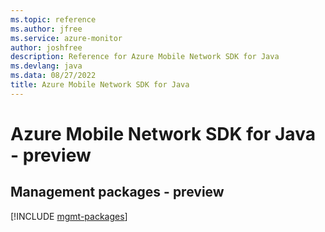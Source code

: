 ```yaml
---
ms.topic: reference
ms.author: jfree
ms.service: azure-monitor
author: joshfree
description: Reference for Azure Mobile Network SDK for Java
ms.devlang: java
ms.data: 08/27/2022
title: Azure Mobile Network SDK for Java
---
```

# Azure Mobile Network SDK for Java - preview

## Management packages - preview
[!INCLUDE [mgmt-packages](mobile-network-mgmt-index.md)]